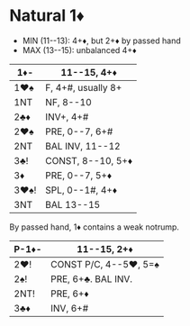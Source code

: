 # Natural 1♦

- MIN (11--13): 4+♦, but 2+♦ by passed hand
- MAX (13--15): unbalanced 4+♦

| 1♦-  | 11--15, 4+♦ |
|------|-------------|
| 1♥♠  | F, 4+#, usually 8+
| 1NT  | NF, 8--10
| 2♣♦  | INV+, 4+#
| 2♥♠  | PRE, 0--7, 6+#
| 2NT  | BAL INV, 11--12
| 3♣!  | CONST, 8--10, 5+♦
| 3♦   | PRE, 0--7, 5+♦
| 3♥♠! | SPL, 0--1#, 4+♦
| 3NT  | BAL 13--15

By passed hand, 1♦ contains a weak notrump.

| P-1♦- | 11--15, 2+♦ |
|-------|-------------|
| 2♥!   | CONST P/C, 4--5♥, 5=♠
| 2♠!   | PRE, 6+♣.  BAL INV.
| 2NT!  | PRE, 6+♦
| 3♣♦   | INV, 6+#
